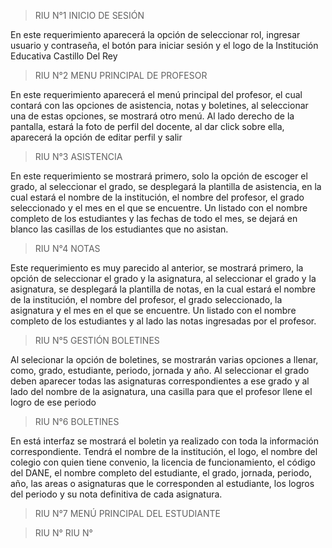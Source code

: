 > RIU N°1 INICIO DE SESIÓN

En este requerimiento aparecerá la opción de seleccionar rol, ingresar usuario y contraseña, el botón para iniciar sesión y el logo de la Institución Educativa Castillo Del Rey

> RIU N°2 MENU PRINCIPAL DE PROFESOR 

En este requerimiento aparecerá el menú principal del profesor, el cual contará con las opciones de asistencia, notas y boletines, al seleccionar una de estas opciones, se mostrará otro menú. Al lado derecho de la pantalla, estará la foto de perfil del docente, al dar click sobre ella, aparecerá la opción de editar perfil y salir

> RIU N°3 ASISTENCIA

En este requerimiento se mostrará primero, solo la opción de escoger el grado, al seleccionar el grado, se desplegará la plantilla de asistencia, en la cual estará el nombre de la institución, el nombre del profesor, el grado seleccionado y el mes en el que se encuentre. Un listado con el nombre completo de los estudiantes y las fechas de todo el mes, se dejará en blanco las casillas de los estudiantes que no asistan.

> RIU N°4 NOTAS

Este requerimiento es muy parecido al anterior, se mostrará primero, la opción de seleccionar el grado y la asignatura, al seleccionar el grado y la asignatura, se desplegará la plantilla de notas, en la cual estará el nombre de la institución, el nombre del profesor, el grado seleccionado, la asignatura y el mes en el que se encuentre. Un listado con el nombre completo de los estudiantes y al lado las notas ingresadas por el profesor.

> RIU N°5 GESTIÓN BOLETINES

Al selecionar la opción de boletines, se mostrarán varias opciones a llenar, como, grado, estudiante, periodo, jornada y año. Al seleccionar el grado deben aparecer todas las asignaturas correspondientes a ese grado y al lado del nombre de la asignatura, una casilla para que el profesor llene el logro de ese periodo

> RIU N°6 BOLETINES

En está interfaz se mostrará el boletin ya realizado con toda la información correspondiente. Tendrá el nombre de la institución, el logo, el nombre del colegio con quien tiene convenio, la licencia de funcionamiento, el código del DANE, el nombre completo del estudiante, el grado, jornada, periodo, año, las areas o asignaturas que le corresponden al estudiante, los logros del periodo y su nota definitiva de cada asignatura.

> RIU N°7 MENÚ PRINCIPAL DEL ESTUDIANTE


> RIU N°
> RIU N°